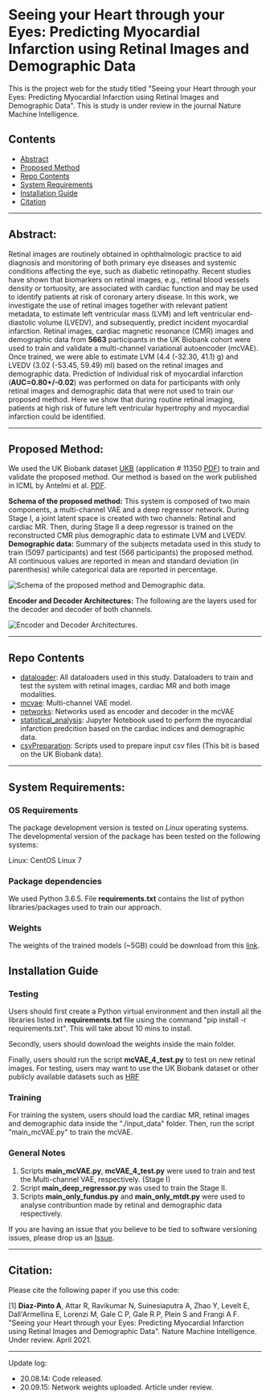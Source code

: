 
# Seeing your Heart through your Eyes: Predicting Myocardial Infarction using Retinal Images and Demographic Data

This is the project web for the study titled "Seeing your Heart through your Eyes: Predicting Myocardial Infarction using Retinal Images and Demographic Data". This is study is under review in the journal Nature Machine Intelligence.


## Contents

- [Abstract](#Abstract)
- [Proposed Method](#Proposed-Method)
- [Repo Contents](#repo-contents)
- [System Requirements](#system-requirements)
- [Installation Guide](#installation-guide)
- [Citation](#citation)

----------------

## Abstract:

Retinal images are routinely obtained in ophthalmologic practice to aid diagnosis and monitoring of both primary eye diseases and systemic conditions affecting the eye, such as diabetic retinopathy. Recent studies have shown that biomarkers on retinal images, e.g., retinal blood vessels density or tortuosity, are associated with cardiac function and may be used to identify patients at risk of coronary artery disease. In this work, we investigate the use of retinal images together with relevant patient metadata, to estimate left ventricular mass (LVM) and left ventricular end-diastolic volume (LVEDV), and subsequently, predict incident myocardial infarction. Retinal images, cardiac magnetic resonance (CMR) images and demographic data from **5663** participants in the UK Biobank cohort were used to train and validate a multi-channel variational autoencoder (mcVAE). Once trained, we were able to estimate LVM (4.4 (-32.30, 41.1) g) and LVEDV (3.02 (-53.45, 59.49) ml) based on the retinal images and demographic data. Prediction of individual risk of myocardial infarction (**AUC=0.80+/-0.02**) was performed on data for participants with only retinal images and demographic data that were not used to train our proposed method. Here we show that during routine retinal imaging, patients at high risk of future left ventricular hypertrophy and myocardial infarction could be identified.

----------------

## Proposed Method:

We used the UK Biobank dataset [UKB](https://www.ukbiobank.ac.uk/) (application # 11350 [PDF](https://www.ukbiobank.ac.uk/wp-content/uploads/2019/02/11350-Professor-Alejandro-Frangi.pdf)) to train and validate the proposed method. Our method is based on the work published in ICML by Antelmi et al. [PDF](http://proceedings.mlr.press/v97/antelmi19a/antelmi19a.pdf).

**Schema of the proposed method:** This system is composed of two main components, a multi-channel VAE and a deep regressor network. During Stage I, a joint latent space is created with two channels: Retinal and cardiac MR. Then, during Stage II a deep regressor is trained on the reconstructed CMR plus demographic data to estimate LVM and LVEDV. **Demographic data:** Summary of the subjects metadata used in this study to train (5097 participants) and test (566 participants) the proposed method. All continuous values are reported in mean and standard deviation (in parenthesis)  while categorical data are reported in percentage.


![Schema of the proposed method and Demographic data.](figure/retinal_CMR_mcVAE.jpg)


**Encoder and Decoder Architectures:** The following are the layers used for the decoder and decoder of both channels.

![Encoder and Decoder Architectures.](figure/EncDec_nets.png)

---------------------

## Repo Contents

- [dataloader](./dataloader): All dataloaders used in this study. Dataloaders to train and test the system with retinal images, cardiac MR and both image modalities.
- [mcvae](./mcvae): Multi-channel VAE model.
- [networks](./networks): Networks used as encoder and decoder in the mcVAE
- [statistical_analysis](./statistical_analysis): Jupyter Notebook used to perform the myocardial infarction predcition based on the cardiac indices and demographic data.
- [csvPreparation](./csvPreparation): Scripts used to prepare input csv files (This bit is based on the UK Biobank data). 


----------------

## System Requirements:

### OS Requirements

The package development version is tested on *Linux* operating systems. The developmental version of the package has been tested on the following systems:

Linux: CentOS Linux 7

### Package dependencies

We used Python 3.6.5. File **requirements.txt** contains the list of python libraries/packages used to train our approach.

### Weights

The weights of the trained models (~5GB) could be download from this [link](https://emckclac-my.sharepoint.com/:f:/g/personal/k2039747_kcl_ac_uk/EqjWo8c37A1LvuVGJcF9XhwBoh5d-7Sy-vPsewBaA3jkeQ?e=NtNTzW).


## Installation Guide

### Testing

Users should first create a Python virtual environment and then install all the libraries listed in **requirements.txt** file using the command "pip install -r requirements.txt". This will take about 10 mins to install.

Secondly, users should download the weights inside the main folder.


Finally, users should run the script **mcVAE_4_test.py** to test on new retinal images. For testing, users may want to use the UK Biobank dataset or other publicly available datasets such as [HRF](https://www5.cs.fau.de/research/data/fundus-images/)


### Training

For training the system, users should load the cardiac MR, retinal images and demographic data inside the "./input_data" folder. Then, run the script "main_mcVAE.py" to train the mcVAE. 


### General Notes

1. Scripts **main_mcVAE.py**, **mcVAE_4_test.py** were used to train and test the Multi-channel VAE, respectively. (Stage I)
2. Script **main_deep_regressor.py** was used to train the Stage II. 
3. Scripts **main_only_fundus.py** and **main_only_mtdt.py** were used to analyse contribuntion made by retinal and demographic data respectively.



If you are having an issue that you believe to be tied to software versioning issues, please drop us an [Issue](https://github.com/diazandr3s/MI_pred_mcvae_ukbb/issues). 


 
----------------
## Citation:

Please cite the following paper if you use this code:

[1] **Diaz-Pinto A**, Attar R, Ravikumar N, Suinesiaputra A, Zhao Y, Levelt E, Dall'Armellina E, Lorenzi M, Gale C P, Gale R P, Plein S and Frangi A F. "Seeing your Heart through your Eyes: Predicting Myocardial Infarction using Retinal Images and Demographic Data". Nature Machine Intelligence. Under review. April 2021.



----------------

Update log:

- 20.08.14: Code released.
- 20.09.15: Network weights uploaded. Article under review.

